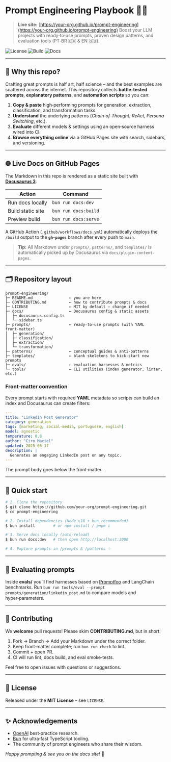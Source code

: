 # Prompt Engineering Playbook 📜✨

> **Live site:** [https://your-org.github.io/prompt-engineering](https://your-org.github.io/prompt-engineering)
> Boost your LLM projects with ready‑to‑use prompts, proven design patterns, and evaluation tools (PT‑BR 🇧🇷 & EN 🇬🇧).

![License](https://img.shields.io/badge/license-MIT-blue.svg)
![Build](https://img.shields.io/github/actions/workflow/status/your-org/prompt-engineering/ci.yml?branch=main)
![Docs](https://img.shields.io/github/actions/workflow/status/your-org/prompt-engineering/docs.yml?label=docs)

---

## 📌 Why this repo?

Crafting great prompts is half art, half science – and the best examples are scattered across the internet.
This repository collects **battle‑tested prompts**, **explanatory patterns**, and **automation scripts** so you can:

1. **Copy & paste** high‑performing prompts for generation, extraction, classification, and transformation tasks.
2. **Understand** the underlying patterns (*Chain‑of‑Thought*, *ReAct*, *Persona Switching*, etc.).
3. **Evaluate** different models & settings using an open‑source harness wired into CI.
4. **Browse everything online** via a GitHub Pages site with search, sidebars, and versioning.

---

## 🌐 Live Docs on GitHub Pages

The Markdown in this repo is rendered as a static site built with **[Docusaurus 3](https://docusaurus.io/)**.

| Action            | Command              |
| ----------------- | -------------------- |
| Run docs locally  | `bun run docs:dev`   |
| Build static site | `bun run docs:build` |
| Preview build     | `bun run docs:serve` |

A GitHub Action (`.github/workflows/docs.yml`) automatically deploys the `/build` output to the **`gh-pages`** branch after every push to `main`.

> **Tip:** All Markdown under `prompts/`, `patterns/`, and `templates/` is automatically picked up by Docusaurus via `docs/plugin-content-pages`.

---

## 🗂 Repository layout

```text
prompt-engineering/
├─ README.md                ← you are here
├─ CONTRIBUTING.md          ← how to contribute prompts & docs
├─ LICENSE                  ← MIT by default – change if needed
├─ docs/                    ← Docusaurus config & static assets
│  ├─ docusaurus.config.ts
│  └─ sidebar.ts
├─ prompts/                 ← ready‑to‑use prompts (with YAML front‑matter)
│  ├─ generation/
│  ├─ classification/
│  ├─ extraction/
│  └─ transformation/
├─ patterns/                ← conceptual guides & anti‑patterns
├─ templates/               ← blank skeletons to kick‑start new prompts
├─ evals/                   ← evaluation harnesses & metrics
└─ tools/                   ← CLI utilities (index generator, linter, etc.)
```

### Front‑matter convention

Every prompt starts with required **YAML** metadata so scripts can build an index and Docusaurus can create filters:

```yaml
---
title: "LinkedIn Post Generator"
category: generation
tags: [marketing, social-media, portuguese, english]
model: agnostic
temperature: 0.8
author: "Ciro Maciel"
updated: 2025-05-17
description: |
  Generates an engaging LinkedIn post on any topic.
---
```

The prompt body goes below the front‑matter.

---

## 🚀 Quick start

```bash
# 1. Clone the repository
$ git clone https://github.com/your-org/prompt-engineering.git
$ cd prompt-engineering

# 2. Install dependencies (Node ≥18 + bun recommended)
$ bun install        # or npm install / pnpm i

# 3. Serve docs locally (auto‑reload)
$ bun run docs:dev   # then open http://localhost:3000

# 4. Explore prompts in /prompts & /patterns ✨
```

---

## 🧪 Evaluating prompts

Inside **evals/** you’ll find harnesses based on [Promptfoo](https://github.com/sourcegraph/promptfoo) and LangChain benchmarks.
Run `bun run tools/eval --prompt prompts/generation/linkedin_post.md` to compare models and hyper‑parameters.

---

## 🤝 Contributing

We **welcome** pull requests! Please skim **CONTRIBUTING.md**, but in short:

1. Fork → Branch → Add your Markdown under the correct folder.
2. Keep front‑matter complete; run `bun run check` to lint.
3. Commit + open PR.
4. CI will run lint, docs build, and eval smoke‑tests.

Feel free to open issues with questions or suggestions.

---

## 📄 License

Released under the **MIT License** – see `LICENSE`.

---

## ✨ Acknowledgements

* [OpenAI](https://openai.com/) best‑practice research.
* [Bun](https://bun.sh/) for ultra‑fast TypeScript tooling.
* The community of prompt engineers who share their wisdom.

*Happy prompting & see you on the docs site!* 🚀
